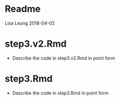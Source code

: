 Readme
================
Lisa Leung
2018-04-02

step3.v2.Rmd
============

-   Describe the code in step3.v2.Rmd in point form

step3.Rmd
=========

-   Describe the code in step3.Rmd in point form
